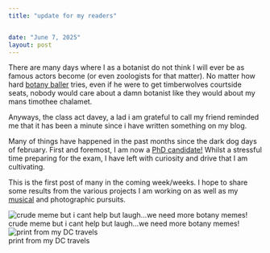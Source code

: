 ```yaml
---
title: "update for my readers"


date: "June 7, 2025"
layout: post
---
```


<script src="{{ site.url }}{{ site.baseurl }}/knitr_files/update_for_readers_files/header-attrs-2.29/header-attrs.js"></script>

<section class="main-content">
<p>There are many days where I as a botanist do not think I will ever be
as famous actors become (or even zoologists for that matter). No matter
how hard <a href="https://www.instagram.com/botany.baller/?hl=en">botany
baller</a> tries, even if he were to get timberwolves courtside seats,
nobody would care about a damn botanist like they would about my mans
timothee chalamet.</p>
<p>Anyways, the class act davey, a lad i am grateful to call my friend
reminded me that it has been a minute since i have written something on
my blog.</p>
<p>Many of things have happened in the past months since the dark dog
days of february. First and foremost, I am now a <a
href="https://blogs.cornell.edu/specht/2025/05/30/justin-and-josh-advance-to-candidacy/">PhD
candidate!</a> Whilst a stressful time preparing for the exam, I have
left with curiosity and drive that I am cultivating.</p>
<p>This is the first post of many in the coming week/weeks. I hope to
share some results from the various projects I am working on as well as
my <a href="https://soundcloud.com/teaman97">musical</a> and
photographic pursuits.</p>
<div class="float">
<img src="{{ site.url }}{{ site.baseurl }}/images/pinus_meme.JPG"
alt="crude meme but i cant help but laugh…we need more botany memes!" />
<div class="figcaption">crude meme but i cant help but laugh…we need
more botany memes!</div>
</div>
<div class="float">
<img src="{{ site.url }}{{ site.baseurl }}/images/darkroom_print.jpeg" alt="print from my DC travels" />
<div class="figcaption">print from my DC travels</div>
</div>
</section>

